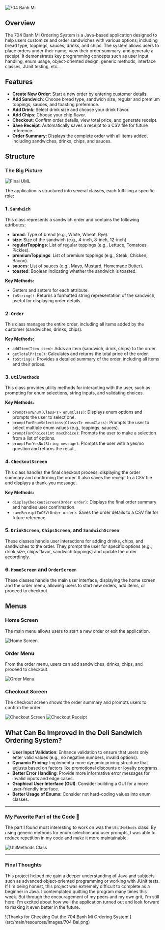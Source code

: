 
![704 Banh Mi](src/main/resources/Images/704-Banh-Mi.png)

## Overview

The 704 Banh Mi Ordering System is a Java-based application designed to help users customize and order sandwiches with various options; including bread type, toppings, sauces, drinks, and chips. The system allows users to place orders under their name, view their order summary, and generate a receipt. It demonstrates key programming concepts such as user input handling, enum usage, object-oriented design, generic methods, interface classes, JUnit testing, etc..

## Features

- **Create New Order**: Start a new order by entering customer details.
- **Add Sandwich**: Choose bread type, sandwich size, regular and premium toppings, sauces, and toasting preference.
- **Add Drink**: Select drink size and choose your drink flavor.
- **Add Chips**: Choose your chip flavor.
- **Checkout**: Confirm order details, view total price, and generate receipt.
- **Save Receipt**: Automatically saves a receipt to a CSV file for future reference.
- **Order Summary**: Displays the complete order with all items added, including sandwiches, drinks, chips, and sauces.

## Structure

### The Big Picture 

![Final UML](src/main/resources/Images/Banh-Mi-UML.png)

The application is structured into several classes, each fulfilling a specific role:

### 1. `Sandwich`
This class represents a sandwich order and contains the following attributes:
- **bread**: Type of bread (e.g., White, Wheat, Rye).
- **size**: Size of the sandwich (e.g., 4-inch, 8-inch, 12-inch).
- **regularToppings**: List of regular toppings (e.g., Lettuce, Tomatoes, Pickles).
- **premiumToppings**: List of premium toppings (e.g., Steak, Chicken, Bacon).
- **sauces**: List of sauces (e.g., Mayo, Mustard, Homemade Butter).
- **toasted**: Boolean indicating whether the sandwich is toasted.

**Key Methods:**
- Getters and setters for each attribute.
- `toString()`: Returns a formatted string representation of the sandwich, useful for displaying order details.

### 2. `Order`
This class manages the entire order, including all items added by the customer (sandwiches, drinks, chips).

**Key Methods:**
- `addItem(Item item)`: Adds an item (sandwich, drink, chips) to the order.
- `getTotalPrice()`: Calculates and returns the total price of the order.
- `toString()`: Provides a detailed summary of the order, including all items and their prices.

### 3. `UtilMethods`
This class provides utility methods for interacting with the user, such as prompting for enum selections, string inputs, and validating choices.

**Key Methods:**
- `promptForEnum(Class<T> enumClass)`: Displays enum options and prompts the user to select one.
- `promptForEnumSelections(Class<T> enumClass)`: Prompts the user to select multiple enum values (e.g., toppings, sauces).
- `promptForChoice(int maxChoice)`: Prompts the user to make a selection from a list of options.
- `promptForYesNo(String message)`: Prompts the user with a yes/no question and returns the result.

### 4. `CheckoutScreen`
This class handles the final checkout process, displaying the order summary and confirming the order. It also saves the receipt to a CSV file and displays a thank-you message.

**Key Methods:**
- `displayCheckoutScreen(Order order)`: Displays the final order summary and handles user confirmation.
- `saveReceiptToCSV(Order order)`: Saves the order details to a CSV file for future reference.

### 5. `DrinkScreen`, `ChipsScreen`, and `SandwichScreen`
These classes handle user interactions for adding drinks, chips, and sandwiches to the order. They prompt the user for specific options (e.g., drink size, chips flavor, sandwich toppings) and update the order accordingly.

### 6. `HomeScreen` and `OrderScreen`
These classes handle the main user interface, displaying the home screen and the order menu, allowing users to start new orders, add items, or proceed to checkout.

## Menus

### Home Screen
The main menu allows users to start a new order or exit the application.

![Home Screen](src/main/resources/Images/HomeScreen.png)

### Order Menu
From the order menu, users can add sandwiches, drinks, chips, and proceed to checkout.

![Order Menu](src/main/resources/Images/OrderScreen.png)

### Checkout Screen
The checkout screen shows the order summary and prompts users to confirm the order.

![Checkout Screen](src/main/resources/Images/checkoutscreen.png)
![Checkout Receipt](src/main/resources/Images/checkoutreceipt.png)

## What Can Be Improved in the Deli Sandwich Ordering System?

- **User Input Validation**: Enhance validation to ensure that users only enter valid values (e.g., no negative numbers, invalid options).
- **Dynamic Pricing**: Implement a more dynamic pricing structure that adjusts based on factors like promotional discounts or loyalty programs.
- **Better Error Handling**: Provide more informative error messages for invalid inputs and edge cases.
- **Graphical User Interface (GUI)**: Consider building a GUI for a more user-friendly interface.
- **Better Usage of Enums**: Consider not hard-coding values into enum classes.

---

### My Favorite Part of the Code 💖

The part I found most interesting to work on was the `UtilMethods` class. By using generic methods for enum selection and user prompts, I was able to reduce repetition in my code and make it more maintainable.

![UtilMethods Class](src/main/resources/Images/utilitygenerics.png)

---

### Final Thoughts

This project helped me gain a deeper understanding of Java and subjects such as advanced object-oriented programming or working with JUnit tests. If I'm being honest, this project was extremely difficult to complete as a beginner in Java. I contemplated quitting the program many times this week. But through the encouragement of my peers and my own grit, I'm still here. I'm excited about how well the application turned out and look forward to making it even better in the future.

![Thanks for Checking Out the 704 Banh Mi Ordering System!](src/main/resources/Images/704 Bai.png)
